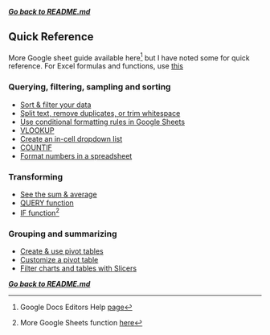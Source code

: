 ***[Go back to README.md](/README.md)***

## Quick Reference

More Google sheet guide available here[^1] but I have noted some for quick reference. For Excel formulas and functions, use [this](https://support.microsoft.com/en-us/office/formulas-and-functions-294d9486-b332-48ed-b489-abe7d0f9eda9?ui=en-US&rs=en-US&ad=US#id0eaabaaa=errors&ID0EBBD=Functions)


### Querying, filtering, sampling and sorting

- [Sort & filter your data](https://support.google.com/docs/answer/3540681?hl=en&ref_topic=9066125)
- [Split text, remove duplicates, or trim whitespace](https://support.google.com/docs/answer/6325535?hl=en&ref_topic=9066125)
- [Use conditional formatting rules in Google Sheets](https://support.google.com/docs/answer/78413?hl=en&ref_topic=9066125)
- [VLOOKUP](https://support.google.com/docs/answer/3093318?hl=en&ref_topic=9054531#zippy=%2Ctechnical-details)
- [Create an in-cell dropdown list](https://support.google.com/docs/answer/186103?hl=en&ref_topic=9066125)
- [COUNTIF](https://support.google.com/docs/answer/3093480?hl=en&ref_topic=9054531)
- [Format numbers in a spreadsheet](https://support.google.com/docs/answer/56470?hl=en&ref_topic=9055295)

### Transforming

- [See the sum & average](https://support.google.com/docs/answer/66032?hl=en&ref_topic=9054531#zippy=%2Csee-an-example)
- [QUERY function](https://support.google.com/docs/answer/3093343?hl=en&ref_topic=9054531)
- [IF function](https://support.google.com/docs/answer/3093364?hl=en&ref_topic=9054531)[^2]


### Grouping and summarizing

- [Create & use pivot tables](https://support.google.com/docs/answer/1272900?hl=en&ref_topic=9055396)
- [Customize a pivot table](https://support.google.com/docs/answer/7572895?hl=en&ref_topic=9055396)
- [Filter charts and tables with Slicers](https://support.google.com/docs/answer/9245556?hl=en&ref_topic=9055396#zippy=%2Cfilters-filter-views-slicers%2Cexample-slicer)

***[Go back to README.md](/README.md)***

[^1]: Google Docs Editors Help [page](https://support.google.com/docs/topic/9054603?hl=en&ref_topic=1382883)
[^2]: More Google Sheets function [here](https://support.google.com/docs/table/25273?hl=en&ref_topic=9054531)
